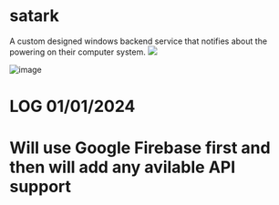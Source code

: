 # satark
A custom designed windows backend service that notifies about the powering on their computer system.
<img src = https://raw.githubusercontent.com/dotnet/brand/29878855347e055ff15675471f7043fda3e92cea/logo/dotnet-logo.svg />

![image](https://user-images.githubusercontent.com/66715404/218272255-66499d0b-ca79-4bfe-b40b-d683a0096041.png)

# LOG 01/01/2024
# Will use Google Firebase first and then will add any avilable API support
